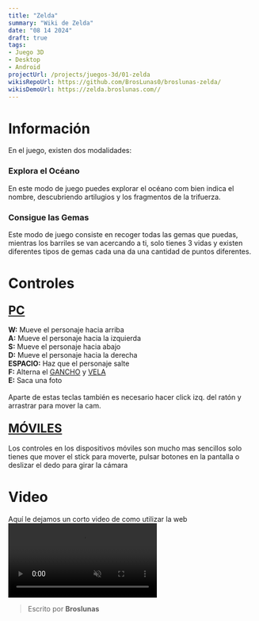 ```yaml
---
title: "Zelda"
summary: "Wiki de Zelda"
date: "08 14 2024"
draft: true
tags:
- Juego 3D
- Desktop
- Android
projectUrl: /projects/juegos-3d/01-zelda
wikisRepoUrl: https://github.com/BrosLunas0/broslunas-zelda/
wikisDemoUrl: https://zelda.broslunas.com//
---
```


# Información
En el juego, existen dos modalidades:

### Explora el Océano
En este modo de juego puedes explorar el océano com bien indica el nombre, descubriendo artilugios y los fragmentos de la trifuerza.
### Consigue las Gemas
Este modo de juego consiste en recoger todas las gemas que puedas, mientras los barriles se van acercando a ti, solo tienes 3 vidas y existen diferentes tipos de gemas cada una da una cantidad de puntos diferentes.

# Controles

### <b style="font-size:x-large; "><u>PC</u></b> <br>
<b>W:</b> Mueve el personaje hacia arriba <br>
<b>A:</b> Mueve el personaje hacia la izquierda <br>
<b>S:</b> Mueve el personaje hacia abajo <br>
<b>D:</b> Mueve el personaje hacia la derecha <br>
<b>ESPACIO:</b> Haz que el personaje salte <br>
<b>F:</b> Alterna el <u>GANCHO</u> y <u>VELA</u> <br>
<b>E:</b> Saca una foto <br> <br>
Aparte de estas teclas también es necesario hacer click izq. del ratón y arrastrar para mover la cam.

### <b style="font-size:x-large; "><u>MÓVILES</u></b> <br>
Los controles en los dispositivos móviles son mucho mas sencillos solo tienes que mover el stick para moverte, pulsar botones en la pantalla o deslizar el dedo para girar la cámara


# Video
Aquí le dejamos un corto video de como utilizar la web
<video class="container video" controls muted>
    <source src="https://assets.broslunas.com/gameplay/zelda.mp4" type="video/mp4">
</video>

> Escrito por **Broslunas**
